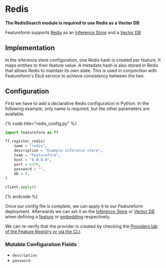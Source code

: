 # Redis

**The RedisSearch module is required to use Redis as a Vector DB**

Featureform supports [Redis](https://redis.io/) as an [Inference Store](inference-store.md) and a [Vector DB](vector-db.md)

## Implementation

In the inference store configuration, one Redis hash is created per feature. It maps entities to their feature value. A metadata hash is also stored in Redis that allows Redis to maintain its own state. This is used in conjunction with Featureform's Etcd service to achieve consistency between the two.

## Configuration

First we have to add a declarative Redis configuration in Python. In the following example, only name is required, but the other parameters are available.

{% code title="redis_config.py" %}

```python
import featureform as ff

ff.register_redis(
    name = "redis",
    description = "Example inference store",
    team = "Featureform",
    host = "0.0.0.0",
    port = 6379,
    password = "",
    db = 0,
)

client.apply()
```

{% endcode %}

Once our config file is complete, we can apply it to our Featureform deployment. Afterwards we can set it as the [Inference Store](inference-store.md) or [Vector DB](vector-db.md) when defining a [feature](../abstractions/feature.md) or [embedding](../abstractions/embedding.md) respectively.

We can re-verify that the provider is created by checking the [Providers tab of the Feature Registry or via the CLI](../getting-started/search/monitor-discovery-feature-registry-ui-cli.md).

### Mutable Configuration Fields

* `description`
* `password`
